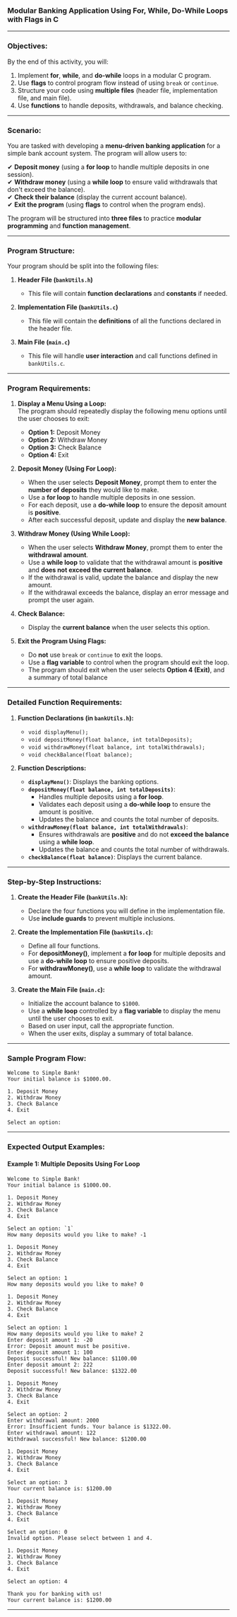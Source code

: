 ### **Modular Banking Application Using For, While, Do-While Loops with Flags in C**  

---

### **Objectives:**  
By the end of this activity, you will:  
1. Implement **for**, **while**, and **do-while** loops in a modular C program.  
2. Use **flags** to control program flow instead of using `break` or `continue`.  
3. Structure your code using **multiple files** (header file, implementation file, and main file).  
4. Use **functions** to handle deposits, withdrawals, and balance checking.  

---

### **Scenario:**  
You are tasked with developing a **menu-driven banking application** for a simple bank account system. The program will allow users to:  

✔ **Deposit money** (using a **for loop** to handle multiple deposits in one session).  
✔ **Withdraw money** (using a **while loop** to ensure valid withdrawals that don't exceed the balance).  
✔ **Check their balance** (display the current account balance).  
✔ **Exit the program** (using **flags** to control when the program ends).

The program will be structured into **three files** to practice **modular programming** and **function management**.

---

### **Program Structure:**  
Your program should be split into the following files:  

1. **Header File (`bankUtils.h`)**  
   - This file will contain **function declarations** and **constants** if needed.

2. **Implementation File (`bankUtils.c`)**  
   - This file will contain the **definitions** of all the functions declared in the header file.

3. **Main File (`main.c`)**  
   - This file will handle **user interaction** and call functions defined in `bankUtils.c`.

---

### **Program Requirements:**  

1. **Display a Menu Using a Loop:**  
   The program should repeatedly display the following menu options until the user chooses to exit:  
   - **Option 1:** Deposit Money  
   - **Option 2:** Withdraw Money  
   - **Option 3:** Check Balance  
   - **Option 4:** Exit  

2. **Deposit Money (Using For Loop):**  
   - When the user selects **Deposit Money**, prompt them to enter the **number of deposits** they would like to make.  
   - Use a **for loop** to handle multiple deposits in one session.  
   - For each deposit, use a **do-while loop** to ensure the deposit amount is **positive**.  
   - After each successful deposit, update and display the **new balance**.

3. **Withdraw Money (Using While Loop):**  
   - When the user selects **Withdraw Money**, prompt them to enter the **withdrawal amount**.  
   - Use a **while loop** to validate that the withdrawal amount is **positive** and **does not exceed the current balance**.  
   - If the withdrawal is valid, update the balance and display the new amount.  
   - If the withdrawal exceeds the balance, display an error message and prompt the user again.

4. **Check Balance:**  
   - Display the **current balance** when the user selects this option.

5. **Exit the Program Using Flags:**  
   - Do **not** use `break` or `continue` to exit the loops.  
   - Use a **flag variable** to control when the program should exit the loop.  
   - The program should exit when the user selects **Option 4 (Exit)**, and a summary of total balance

---

### **Detailed Function Requirements:**

1. **Function Declarations (in `bankUtils.h`):**  
   - `void displayMenu();`  
   - `void depositMoney(float balance, int totalDeposits);`  
   - `void withdrawMoney(float balance, int totalWithdrawals);`  
   - `void checkBalance(float balance);`

2. **Function Descriptions:**  
   - **`displayMenu()`**: Displays the banking options.  
   - **`depositMoney(float balance, int totalDeposits)`**:  
     - Handles multiple deposits using a **for loop**.  
     - Validates each deposit using a **do-while loop** to ensure the amount is positive.  
     - Updates the balance and counts the total number of deposits.
   - **`withdrawMoney(float balance, int totalWithdrawals)`**:  
     - Ensures withdrawals are **positive** and do not **exceed the balance** using a **while loop**.  
     - Updates the balance and counts the total number of withdrawals.
   - **`checkBalance(float balance)`**: Displays the current balance.

---

### **Step-by-Step Instructions:**

1. **Create the Header File (`bankUtils.h`):**  
   - Declare the four functions you will define in the implementation file.  
   - Use **include guards** to prevent multiple inclusions.

2. **Create the Implementation File (`bankUtils.c`):**  
   - Define all four functions.  
   - For **depositMoney()**, implement a **for loop** for multiple deposits and use a **do-while loop** to ensure positive deposits.  
   - For **withdrawMoney()**, use a **while loop** to validate the withdrawal amount.

3. **Create the Main File (`main.c`):**  
   - Initialize the account balance to `$1000`.  
   - Use a **while loop** controlled by a **flag variable** to display the menu until the user chooses to exit.  
   - Based on user input, call the appropriate function.  
   - When the user exits, display a summary of total balance.

---

### **Sample Program Flow:**

```plaintext
Welcome to Simple Bank!
Your initial balance is $1000.00.

1. Deposit Money  
2. Withdraw Money  
3. Check Balance  
4. Exit  

Select an option: 
```

---

### **Expected Output Examples:**

#### **Example 1: Multiple Deposits Using For Loop**
```plaintext
Welcome to Simple Bank!
Your initial balance is $1000.00.

1. Deposit Money
2. Withdraw Money
3. Check Balance
4. Exit

Select an option: `1`
How many deposits would you like to make? -1

1. Deposit Money
2. Withdraw Money
3. Check Balance
4. Exit

Select an option: 1
How many deposits would you like to make? 0

1. Deposit Money
2. Withdraw Money
3. Check Balance
4. Exit

Select an option: 1
How many deposits would you like to make? 2
Enter deposit amount 1: -20
Error: Deposit amount must be positive.
Enter deposit amount 1: 100
Deposit successful! New balance: $1100.00
Enter deposit amount 2: 222
Deposit successful! New balance: $1322.00

1. Deposit Money
2. Withdraw Money
3. Check Balance
4. Exit

Select an option: 2
Enter withdrawal amount: 2000
Error: Insufficient funds. Your balance is $1322.00.
Enter withdrawal amount: 122
Withdrawal successful! New balance: $1200.00

1. Deposit Money
2. Withdraw Money
3. Check Balance
4. Exit

Select an option: 3
Your current balance is: $1200.00

1. Deposit Money
2. Withdraw Money
3. Check Balance
4. Exit

Select an option: 0
Invalid option. Please select between 1 and 4.

1. Deposit Money
2. Withdraw Money
3. Check Balance
4. Exit

Select an option: 4

Thank you for banking with us!
Your current balance is: $1200.00
```

---